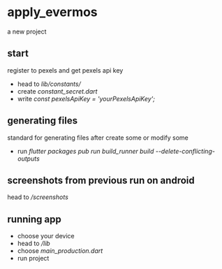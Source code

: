 # apply_evermos

a new project

## start

register to pexels and get pexels api key

- head to *lib/constants/*
- create *constant_secret.dart*
- write *const pexelsApiKey = 'yourPexelsApiKey';*

## generating files

standard for generating files after create some or modify some

- run *flutter packages pub run build_runner build --delete-conflicting-outputs*

## screenshots from previous run on android

head to */screenshots*

## running app

- choose your device
- head to */lib*
- choose *main_production.dart*
- run project
